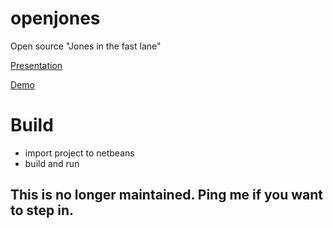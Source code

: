 openjones
=========
Open source "Jones in the fast lane"

[Presentation](https://docs.google.com/presentation/d/1ElJ-h_81UgAhSqSPNpudjfKaCIB86q7YgepnfGas_6s/)

[Demo](https://www.youtube.com/watch?v=hpq0cq14IxI)

Build
=====

* import project to netbeans
* build and run

## This is no longer maintained. Ping me if you want to step in.
